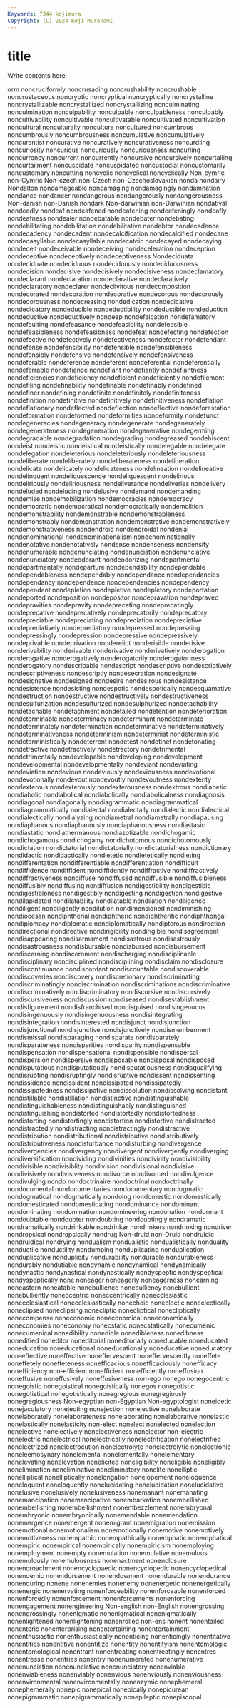 ```yaml
---
Keywords: 7344 kojimura
Copyright: (C) 2024 Koji Murakami
---
```


# title

Write contents here.



orm noncruciformly
noncrusading noncrushability noncrushable noncrustaceous noncryptic noncryptical noncryptically noncrystalline noncrystallizable noncrystallized
noncrystallizing nonculminating nonculmination nonculpability nonculpable nonculpableness nonculpably noncultivability noncultivable noncultivatable
noncultivated noncultivation noncultural nonculturally nonculture noncultured noncumbrous noncumbrously noncumbrousness noncumulative
noncumulatively noncurantist noncurative noncuratively noncurativeness noncurdling noncuriosity noncurious noncuriously noncuriousness
noncurling noncurrency noncurrent noncurrently noncursive noncursively noncurtailing noncurtailment noncuspidate noncuspidated
noncustodial noncustomarily noncustomary noncutting noncyclic noncyclical noncyclically Non-cymric non-Cymric Non-czech
non-Czech non-Czechoslovakian nonda nondairy Nondalton nondamageable nondamaging nondamagingly nondamnation nondance
nondancer nondangerous nondangerously nondangerousness Non-danish non-Danish nondark Non-darwinian non-Darwinian nondatival
nondeadly nondeaf nondeafened nondeafening nondeafeningly nondeafly nondeafness nondealer nondebatable nondebater
nondebating nondebilitating nondebilitation nondebilitative nondebtor nondecadence nondecadency nondecadent nondecalcification nondecalcified
nondecane nondecasyllabic nondecasyllable nondecatoic nondecayed nondecaying nondeceit nondeceivable nondeceiving nondeceleration
nondeception nondeceptive nondeceptively nondeceptiveness Nondeciduata nondeciduate nondeciduous nondeciduously nondeciduousness nondecision
nondecisive nondecisively nondecisiveness nondeclamatory nondeclarant nondeclaration nondeclarative nondeclaratively nondeclaratory nondeclarer
nondeclivitous nondecomposition nondecorated nondecoration nondecorative nondecorous nondecorously nondecorousness nondecreasing nondedication
nondedicative nondedicatory nondeducible nondeductibility nondeductible nondeduction nondeductive nondeductively nondeep nondefalcation
nondefamatory nondefaulting nondefeasance nondefeasibility nondefeasible nondefeasibleness nondefeasibness nondefeat nondefecting nondefection
nondefective nondefectively nondefectiveness nondefector nondefendant nondefense nondefensibility nondefensible nondefensibleness nondefensibly
nondefensive nondefensively nondefensiveness nondeferable nondeference nondeferent nondeferential nondeferentially nondeferrable nondefiance
nondefiant nondefiantly nondefiantness nondeficiencies nondeficiency nondeficient nondeficiently nondefilement nondefiling nondefinability
nondefinable nondefinably nondefined nondefiner nondefining nondefinite nondefinitely nondefiniteness nondefinition nondefinitive
nondefinitively nondefinitiveness nondeflation nondeflationary nondeflected nondeflection nondeflective nondeforestation nondeformation nondeformed
nondeformities nondeformity nondefunct nondegeneracies nondegeneracy nondegenerate nondegenerately nondegenerateness nondegeneration nondegenerative
nondegerming nondegradable nondegradation nondegrading nondegreased nondehiscent nondeist nondeistic nondeistical nondeistically
nondelegable nondelegate nondelegation nondeleterious nondeleteriously nondeleteriousness nondeliberate nondeliberately nondeliberateness nondeliberation
nondelicate nondelicately nondelicateness nondelineation nondelineative nondelinquent nondeliquescence nondeliquescent nondelirious nondeliriously
nondeliriousness nondeliverance nondeliveries nondelivery nondeluded nondeluding nondelusive nondemand nondemanding nondemise
nondemobilization nondemocracies nondemocracy nondemocratic nondemocratical nondemocratically nondemolition nondemonstrability nondemonstrable nondemonstrableness
nondemonstrably nondemonstration nondemonstrative nondemonstratively nondemonstrativeness nondendroid nondendroidal nondenial nondenominational nondenominationalism
nondenominationally nondenotative nondenotatively nondense nondenseness nondensity nondenumerable nondenunciating nondenunciation nondenunciative
nondenunciatory nondeodorant nondeodorizing nondepartmental nondepartmentally nondeparture nondependability nondependable nondependableness nondependably
nondependance nondependancies nondependancy nondependence nondependencies nondependency nondependent nondepletion nondepletive nondepletory
nondeportation nondeported nondeposition nondepositor nondepravation nondepraved nondepravities nondepravity nondeprecating nondeprecatingly
nondeprecative nondeprecatively nondeprecatorily nondeprecatory nondepreciable nondepreciating nondepreciation nondepreciative nondepreciatively nondepreciatory
nondepressed nondepressing nondepressingly nondepression nondepressive nondepressively nondeprivable nondeprivation nonderelict nonderisible
nonderisive nonderivability nonderivable nonderivative nonderivatively nonderogation nonderogative nonderogatively nonderogatorily nonderogatoriness
nonderogatory nondescribable nondescript nondescriptive nondescriptively nondescriptiveness nondescriptly nondesecration nondesignate nondesignative
nondesigned nondesire nondesirous nondesistance nondesistence nondesisting nondespotic nondespotically nondesquamative nondestruction
nondestructive nondestructively nondestructiveness nondesulfurization nondesulfurized nondesulphurized nondetachability nondetachable nondetachment nondetailed
nondetention nondeterioration nondeterminable nondeterminacy nondeterminant nondeterminate nondeterminately nondetermination nondeterminative nondeterminatively
nondeterminativeness nondeterminism nondeterminist nondeterministic nondeterministically nondeterrent nondetest nondetinet nondetonating nondetractive
nondetractively nondetractory nondetrimental nondetrimentally nondevelopable nondeveloping nondevelopment nondevelopmental nondevelopmentally nondeviant
nondeviating nondeviation nondevious nondeviously nondeviousness nondevotional nondevotionally nondevout nondevoutly nondevoutness
nondexterity nondexterous nondexterously nondexterousness nondextrous nondiabetic nondiabolic nondiabolical nondiabolically nondiabolicalness
nondiagnosis nondiagonal nondiagonally nondiagrammatic nondiagrammatical nondiagrammatically nondialectal nondialectally nondialectic nondialectical
nondialectically nondialyzing nondiametral nondiametrally nondiapausing nondiaphanous nondiaphanously nondiaphanousness nondiastasic nondiastatic
nondiathermanous nondiazotizable nondichogamic nondichogamous nondichogamy nondichotomous nondichotomously nondictation nondictatorial nondictatorially
nondictatorialness nondictionary nondidactic nondidactically nondietetic nondietetically nondieting nondifferentation nondifferentiable nondifferentiation
nondifficult nondiffidence nondiffident nondiffidently nondiffractive nondiffractively nondiffractiveness nondiffuse nondiffused nondiffusible
nondiffusibleness nondiffusibly nondiffusing nondiffusion nondigestibility nondigestible nondigestibleness nondigestibly nondigesting nondigestion
nondigestive nondilapidated nondilatability nondilatable nondilation nondiligence nondiligent nondiligently nondilution nondimensioned
nondiminishing nondiocesan nondiphtherial nondiphtheric nondiphtheritic nondiphthongal nondiplomacy nondiplomatic nondiplomatically nondipterous
nondirection nondirectional nondirective nondirigibility nondirigible nondisagreement nondisappearing nondisarmament nondisastrous nondisastrously
nondisastrousness nondisbursable nondisbursed nondisbursement nondiscerning nondiscernment nondischarging nondisciplinable nondisciplinary nondisciplined
nondisciplining nondisclaim nondisclosure nondiscontinuance nondiscordant nondiscountable nondiscoverable nondiscoveries nondiscovery nondiscretionary
nondiscriminating nondiscriminatingly nondiscrimination nondiscriminations nondiscriminative nondiscriminatively nondiscriminatory nondiscursive nondiscursively nondiscursiveness
nondiscussion nondiseased nondisestablishment nondisfigurement nondisfranchised nondisguised nondisingenuous nondisingenuously nondisingenuousness nondisintegrating
nondisintegration nondisinterested nondisjunct nondisjunction nondisjunctional nondisjunctive nondisjunctively nondismemberment nondismissal nondisparaging
nondisparate nondisparately nondisparateness nondisparities nondisparity nondispensable nondispensation nondispensational nondispensible nondispersal
nondispersion nondispersive nondisposable nondisposal nondisposed nondisputatious nondisputatiously nondisputatiousness nondisqualifying nondisrupting
nondisruptingly nondisruptive nondissent nondissenting nondissidence nondissident nondissipated nondissipatedly nondissipatedness nondissipative
nondissolution nondissolving nondistant nondistillable nondistillation nondistinctive nondistinguishable nondistinguishableness nondistinguishably nondistinguished
nondistinguishing nondistorted nondistortedly nondistortedness nondistorting nondistortingly nondistortion nondistortive nondistracted nondistractedly
nondistracting nondistractingly nondistractive nondistribution nondistributional nondistributive nondistributively nondistributiveness nondisturbance nondisturbing
nondivergence nondivergencies nondivergency nondivergent nondivergently nondiverging nondiversification nondividing nondivinities nondivinity
nondivisibility nondivisible nondivisiblity nondivision nondivisional nondivisive nondivisively nondivisiveness nondivorce nondivorced
nondivulgence nondivulging nondo nondoctrinaire nondoctrinal nondoctrinally nondocumental nondocumentaries nondocumentary nondogmatic
nondogmatical nondogmatically nondoing nondomestic nondomestically nondomesticated nondomesticating nondominance nondominant nondominating
nondomination nondomineering nondonation nondormant nondoubtable nondoubter nondoubting nondoubtingly nondramatic nondramatically
nondrinkable nondrinker nondrinkers nondrinking nondriver nondropsical nondropsically nondrug Non-druid non-Druid
nondruidic nondruidical nondrying nondualism nondualistic nondualistically nonduality nonductile nonductility nondumping
nonduplicating nonduplication nonduplicative nonduplicity nondurability nondurable nondurableness nondurably nondutiable nondynamic
nondynamical nondynamically nondynastic nondynastical nondynastically nondyspeptic nondyspeptical nondyspeptically none noneager
noneagerly noneagerness nonearning noneastern noneatable nonebullience nonebulliency nonebullient nonebulliently noneccentric
noneccentrically nonecclesiastic nonecclesiastical nonecclesiastically nonechoic noneclectic noneclectically noneclipsed noneclipsing nonecliptic
nonecliptical nonecliptically nonecompense noneconomic noneconomical noneconomically noneconomies noneconomy nonecstatic nonecstatically
nonecumenic nonecumenical nonedibility nonedible nonedibleness nonedibness nonedified noneditor noneditorial noneditorially
noneducable noneducated noneducation noneducational noneducationally noneducative noneducatory non-effective noneffective noneffervescent
noneffervescently noneffete noneffetely noneffeteness nonefficacious nonefficaciously nonefficacy nonefficiency non-efficient nonefficient
nonefficiently noneffusion noneffusive noneffusively noneffusiveness non-ego nonego nonegocentric nonegoistic nonegoistical
nonegoistically nonegos nonegotistic nonegotistical nonegotistically nonegregious nonegregiously nonegregiousness Non-egyptian non-Egyptian
Non-egyptologist noneidetic nonejaculatory nonejecting nonejection nonejective nonelaborate nonelaborately nonelaborateness nonelaborating
nonelaborative nonelastic nonelastically nonelasticity non-elect nonelect nonelected nonelection nonelective nonelectively
nonelectiveness nonelector non-electric nonelectric nonelectrical nonelectrically nonelectrification nonelectrified nonelectrized nonelectrocution
nonelectrolyte nonelectrolytic nonelectronic noneleemosynary nonelemental nonelementally nonelementary nonelevating nonelevation nonelicited
noneligibility noneligible noneligibly nonelimination noneliminative noneliminatory nonelite nonelliptic nonelliptical nonelliptically
nonelongation nonelopement noneloquence noneloquent noneloquently nonelucidating nonelucidation nonelucidative nonelusive nonelusively
nonelusiveness nonemanant nonemanating nonemancipation nonemancipative nonembarkation nonembellished nonembellishing nonembellishment nonembezzlement
nonembryonal nonembryonic nonembryonically nonemendable nonemendation nonemergence nonemergent nonemigrant nonemigration nonemission
nonemotional nonemotionalism nonemotionally nonemotive nonemotively nonemotiveness nonempathic nonempathically nonemphatic nonemphatical
nonempiric nonempirical nonempirically nonempiricism nonemploying nonemployment nonempty nonemulation nonemulative nonemulous
nonemulously nonemulousness nonenactment nonenclosure nonencroachment nonencyclopaedic nonencyclopedic nonencyclopedical nonendemic nonendorsement
nonendowment nonendurable nonendurance nonenduring nonene nonenemies nonenemy nonenergetic nonenergetically nonenergic
nonenervating nonenforceability nonenforceable nonenforced nonenforcedly nonenforcement nonenforcements nonenforcing nonengagement nonengineering
Non-english non-English nonengrossing nonengrossingly nonenigmatic nonenigmatical nonenigmatically nonenlightened nonenlightening nonenrolled
non-ens nonent nonentailed nonenteric nonenterprising nonentertaining nonentertainment nonenthusiastic nonenthusiastically nonenticing
nonenticingly nonentitative nonentities nonentitive nonentitize nonentity nonentityism nonentomologic nonentomological nonentrant
nonentreating nonentreatingly nonentres nonentresse nonentries nonentry nonenumerated nonenumerative nonenunciation nonenunciative
nonenunciatory nonenviable nonenviableness nonenviably nonenvious nonenviously nonenviousness nonenvironmental nonenvironmentally nonenzymic
nonephemeral nonephemerally nonepic nonepical nonepically nonepicurean nonepigrammatic nonepigrammatically nonepileptic nonepiscopal
